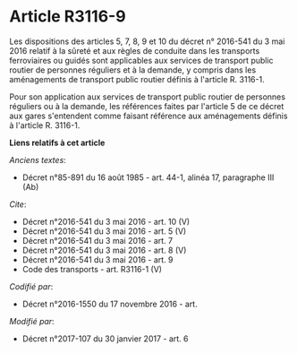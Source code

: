 # Article R3116-9

Les dispositions des articles 5, 7, 8, 9 et 10 du décret n° 2016-541 du 3 mai 2016 relatif à la sûreté et aux règles de
conduite dans les transports ferroviaires ou guidés sont applicables aux services de transport public routier de personnes
réguliers et à la demande, y compris dans les aménagements de transport public routier définis à l'article R. 3116-1.

Pour son application aux services de transport public routier de personnes réguliers ou à la demande, les références faites
par l'article 5 de ce décret aux gares s'entendent comme faisant référence aux aménagements définis à l'article R. 3116-1.

**Liens relatifs à cet article**

_Anciens textes_:

  - Décret n°85-891 du 16 août 1985 - art. 44-1, alinéa 17, paragraphe III  (Ab)

_Cite_:

  - Décret n°2016-541 du 3 mai 2016 - art. 10 (V)
  - Décret n°2016-541 du 3 mai 2016 - art. 5 (V)
  - Décret n°2016-541 du 3 mai 2016 - art. 7
  - Décret n°2016-541 du 3 mai 2016 - art. 8 (V)
  - Décret n°2016-541 du 3 mai 2016 - art. 9
  - Code des transports - art. R3116-1 (V)

_Codifié par_:

  - Décret n°2016-1550 du 17 novembre 2016 - art.

_Modifié par_:

  - Décret n°2017-107 du 30 janvier 2017 - art. 6
